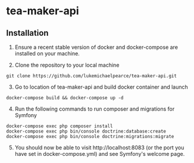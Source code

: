# tea-maker-api

## Installation

1. Ensure a recent stable version of docker and docker-compose are installed on your machine.

2. Clone the repository to your local machine
```
git clone https://github.com/lukemichaelpearce/tea-maker-api.git
```

3. Go to location of tea-maker-api and build docker container and launch
```
docker-compose build && docker-compose up -d
```

4. Run the following commands to run composer and migrations for Symfony
```
docker-compose exec php composer install
docker-compose exec php bin/console doctrine:database:create
docker-compose exec php bin/console doctrine:migrations:migrate
```

5. You should now be able to visit http://localhost:8083 (or the port you have set in docker-compose.yml) and see Symfony's welcome page.
